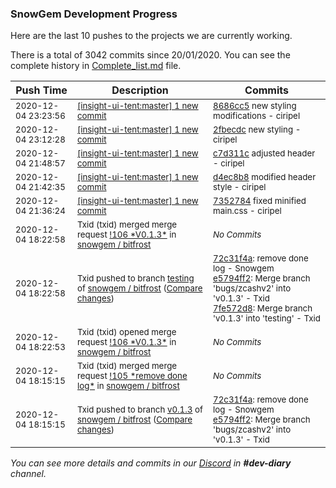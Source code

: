 
### SnowGem Development Progress

Here are the last 10 pushes to the projects we are currently working.

There is a total of 3042 commits since 20/01/2020. You can see the complete history in
 [Complete_list.md](Complete_list.md) file.

| Push Time | Description | Commits |
| --- | --- | --- |
| <sub>2020-12-04 23:23:56</sub> | <sub>[[insight-ui-tent:master] 1 new commit](https://github.com/TENTOfficial/insight-ui-tent/commit/8686cc50d6ace2b061d5eb3ca02c053bff40d1f2)</sub> | <sub>[8686cc5](https://github.com/TENTOfficial/insight-ui-tent/commit/8686cc50d6ace2b061d5eb3ca02c053bff40d1f2) new styling modifications - ciripel</sub> |
| <sub>2020-12-04 23:12:28</sub> | <sub>[[insight-ui-tent:master] 1 new commit](https://github.com/TENTOfficial/insight-ui-tent/commit/2fbecdc1e658addae1dc1486e0062d70a61d3b73)</sub> | <sub>[2fbecdc](https://github.com/TENTOfficial/insight-ui-tent/commit/2fbecdc1e658addae1dc1486e0062d70a61d3b73) new styling - ciripel</sub> |
| <sub>2020-12-04 21:48:57</sub> | <sub>[[insight-ui-tent:master] 1 new commit](https://github.com/TENTOfficial/insight-ui-tent/commit/c7d311ce30250554cea087213a18ae4894cbdb43)</sub> | <sub>[c7d311c](https://github.com/TENTOfficial/insight-ui-tent/commit/c7d311ce30250554cea087213a18ae4894cbdb43) adjusted header - ciripel</sub> |
| <sub>2020-12-04 21:42:35</sub> | <sub>[[insight-ui-tent:master] 1 new commit](https://github.com/TENTOfficial/insight-ui-tent/commit/d4ec8b85be5e9d85ccdf1985604b762c73fe7890)</sub> | <sub>[d4ec8b8](https://github.com/TENTOfficial/insight-ui-tent/commit/d4ec8b85be5e9d85ccdf1985604b762c73fe7890) modified header style - ciripel</sub> |
| <sub>2020-12-04 21:36:24</sub> | <sub>[[insight-ui-tent:master] 1 new commit](https://github.com/TENTOfficial/insight-ui-tent/commit/73527841a77bea487922168798dcc84a7f6b0205)</sub> | <sub>[7352784](https://github.com/TENTOfficial/insight-ui-tent/commit/73527841a77bea487922168798dcc84a7f6b0205) fixed minified main.css - ciripel</sub> |
| <sub>2020-12-04 18:22:58</sub> | <sub>Txid (txid) merged merge request [\!106 \*V0\.1\.3\*](https://gitlab.com/snowgem/bitfrost/-/merge_requests/106) in [snowgem / bitfrost](https://gitlab.com/snowgem/bitfrost)</sub> | <sub>_No Commits_</sub> |
| <sub>2020-12-04 18:22:58</sub> | <sub>Txid pushed to branch [testing](https://gitlab.com/snowgem/bitfrost/commits/testing) of [snowgem / bitfrost](https://gitlab.com/snowgem/bitfrost) ([Compare changes](https://gitlab.com/snowgem/bitfrost/compare/5b264258e4c2d1e99bb79149dc8f1fada8fa3ced...7fe572d8e4be65cac324287c46b99bf5433d7324))</sub> | <sub>[72c31f4a](https://gitlab.com/snowgem/bitfrost/-/commit/72c31f4a52bd6cb156ed1287679bee5fe3098df5): remove done log - Snowgem<br>[e5794ff2](https://gitlab.com/snowgem/bitfrost/-/commit/e5794ff23014df4a2162f1159a8e676dfb7b391a): Merge branch 'bugs/zcashv2' into 'v0.1.3' - Txid<br>[7fe572d8](https://gitlab.com/snowgem/bitfrost/-/commit/7fe572d8e4be65cac324287c46b99bf5433d7324): Merge branch 'v0.1.3' into 'testing' - Txid</sub> |
| <sub>2020-12-04 18:22:53</sub> | <sub>Txid (txid) opened merge request [\!106 \*V0\.1\.3\*](https://gitlab.com/snowgem/bitfrost/-/merge_requests/106) in [snowgem / bitfrost](https://gitlab.com/snowgem/bitfrost)</sub> | <sub>_No Commits_</sub> |
| <sub>2020-12-04 18:15:15</sub> | <sub>Txid (txid) merged merge request [\!105 \*remove done log\*](https://gitlab.com/snowgem/bitfrost/-/merge_requests/105) in [snowgem / bitfrost](https://gitlab.com/snowgem/bitfrost)</sub> | <sub>_No Commits_</sub> |
| <sub>2020-12-04 18:15:15</sub> | <sub>Txid pushed to branch [v0\.1\.3](https://gitlab.com/snowgem/bitfrost/commits/v0.1.3) of [snowgem / bitfrost](https://gitlab.com/snowgem/bitfrost) ([Compare changes](https://gitlab.com/snowgem/bitfrost/compare/a820d11d21875d49deee110a1edb42efb0c290a8...e5794ff23014df4a2162f1159a8e676dfb7b391a))</sub> | <sub>[72c31f4a](https://gitlab.com/snowgem/bitfrost/-/commit/72c31f4a52bd6cb156ed1287679bee5fe3098df5): remove done log - Snowgem<br>[e5794ff2](https://gitlab.com/snowgem/bitfrost/-/commit/e5794ff23014df4a2162f1159a8e676dfb7b391a): Merge branch 'bugs/zcashv2' into 'v0.1.3' - Txid</sub> |

_You can see more details and commits in our [Discord](https://discord.gg/zumGnbg) in **#dev-diary** channel._
